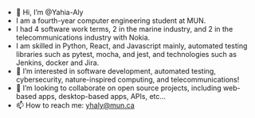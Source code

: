 - 👋 Hi, I’m @Yahia-Aly
- I am a fourth-year computer engineering student at MUN. 
- I had 4 software work terms, 2 in the marine industry, and 2 in the telecommunications industry with Nokia.
- I am skilled in Python, React, and Javascript mainly, automated testing libraries such as pytest, mocha, and jest, and technologies such as Jenkins, docker and Jira.
- 👀 I’m interested in software development, automated testing, cybersecurity, nature-inspired computing, and telecommunications!
- 💞️ I’m looking to collaborate on open source projects, including web-based apps, desktop-based apps, APIs, etc...
- 📫 How to reach me: yhaly@mun.ca

<!---
Yahia-Aly/Yahia-Aly is a ✨ special ✨ repository because its `README.md` (this file) appears on your GitHub profile.
You can click the Preview link to take a look at your changes.
--->
